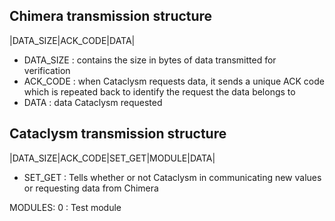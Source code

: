 ## Chimera transmission structure

|DATA_SIZE|ACK_CODE|DATA|
- DATA_SIZE : contains the size in bytes of data transmitted for verification
- ACK_CODE : when Cataclysm requests data,  it sends a unique ACK code which is repeated back to identify the request the data belongs to
- DATA : data Cataclysm requested

## Cataclysm transmission structure
|DATA_SIZE|ACK_CODE|SET_GET|MODULE|DATA|
- SET_GET : Tells whether or not Cataclysm in communicating new values or requesting data from Chimera

MODULES: 
	0 : Test module